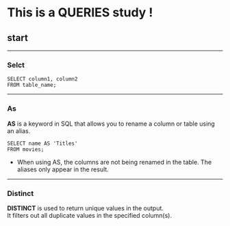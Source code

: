 # This is a QUERIES study !
## start
* * *
### **Selct**

    SELECT column1, column2 
    FROM table_name;
* * *
### **As**
**AS** is a keyword in SQL that allows you to rename a column or table using an alias.       

    SELECT name AS 'Titles'
    FROM movies;

* When using AS, the columns are not being renamed in the table. The aliases only appear in the result.
* * *

### **Distinct**
**DISTINCT** is used to return unique values in the output.      
 It filters out all duplicate values in the specified column(s).







